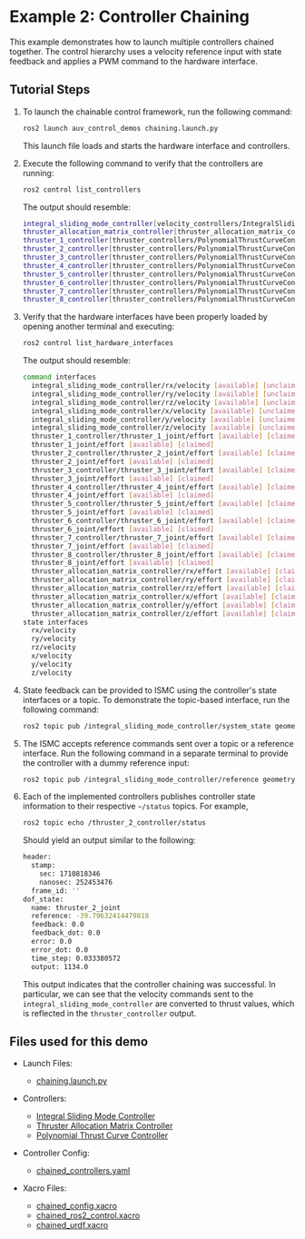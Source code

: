 # Example 2: Controller Chaining

This example demonstrates how to launch multiple controllers chained together.
The control hierarchy uses a velocity reference input with state feedback and
applies a PWM command to the hardware interface.

## Tutorial Steps

1. To launch the chainable control framework, run the following command:

   ```bash
   ros2 launch auv_control_demos chaining.launch.py
   ```

   This launch file loads and starts the hardware interface and controllers.

2. Execute the following command to verify that the controllers are running:

   ```bash
   ros2 control list_controllers
   ```

   The output should resemble:

   ```bash
   integral_sliding_mode_controller[velocity_controllers/IntegralSlidingModeController] active
   thruster_allocation_matrix_controller[thruster_allocation_matrix_controller/ThrusterAllocationMatrixController] active
   thruster_1_controller[thruster_controllers/PolynomialThrustCurveController] active
   thruster_2_controller[thruster_controllers/PolynomialThrustCurveController] active
   thruster_3_controller[thruster_controllers/PolynomialThrustCurveController] active
   thruster_4_controller[thruster_controllers/PolynomialThrustCurveController] active
   thruster_5_controller[thruster_controllers/PolynomialThrustCurveController] active
   thruster_6_controller[thruster_controllers/PolynomialThrustCurveController] active
   thruster_7_controller[thruster_controllers/PolynomialThrustCurveController] active
   thruster_8_controller[thruster_controllers/PolynomialThrustCurveController] active
   ```

3. Verify that the hardware interfaces have been properly loaded by opening
   another terminal and executing:

   ```bash
   ros2 control list_hardware_interfaces
   ```

   The output should resemble:

   ```bash
   command interfaces
     integral_sliding_mode_controller/rx/velocity [available] [unclaimed]
     integral_sliding_mode_controller/ry/velocity [available] [unclaimed]
     integral_sliding_mode_controller/rz/velocity [available] [unclaimed]
     integral_sliding_mode_controller/x/velocity [available] [unclaimed]
     integral_sliding_mode_controller/y/velocity [available] [unclaimed]
     integral_sliding_mode_controller/z/velocity [available] [unclaimed]
     thruster_1_controller/thruster_1_joint/effort [available] [claimed]
     thruster_1_joint/effort [available] [claimed]
     thruster_2_controller/thruster_2_joint/effort [available] [claimed]
     thruster_2_joint/effort [available] [claimed]
     thruster_3_controller/thruster_3_joint/effort [available] [claimed]
     thruster_3_joint/effort [available] [claimed]
     thruster_4_controller/thruster_4_joint/effort [available] [claimed]
     thruster_4_joint/effort [available] [claimed]
     thruster_5_controller/thruster_5_joint/effort [available] [claimed]
     thruster_5_joint/effort [available] [claimed]
     thruster_6_controller/thruster_6_joint/effort [available] [claimed]
     thruster_6_joint/effort [available] [claimed]
     thruster_7_controller/thruster_7_joint/effort [available] [claimed]
     thruster_7_joint/effort [available] [claimed]
     thruster_8_controller/thruster_8_joint/effort [available] [claimed]
     thruster_8_joint/effort [available] [claimed]
     thruster_allocation_matrix_controller/rx/effort [available] [claimed]
     thruster_allocation_matrix_controller/ry/effort [available] [claimed]
     thruster_allocation_matrix_controller/rz/effort [available] [claimed]
     thruster_allocation_matrix_controller/x/effort [available] [claimed]
     thruster_allocation_matrix_controller/y/effort [available] [claimed]
     thruster_allocation_matrix_controller/z/effort [available] [claimed]
   state interfaces
     rx/velocity
     ry/velocity
     rz/velocity
     x/velocity
     y/velocity
     z/velocity
   ```

4. State feedback can be provided to ISMC using the controller's state
   interfaces or a topic. To demonstrate the topic-based interface, run the
   following command:

   ```bash
   ros2 topic pub /integral_sliding_mode_controller/system_state geometry_msgs/msg/Twist
   ```

5. The ISMC accepts reference commands sent over a topic or a reference
   interface. Run the following command in a separate terminal to provide the
   controller with a dummy reference input:

   ```bash
   ros2 topic pub /integral_sliding_mode_controller/reference geometry_msgs/msg/Twist "{linear: {x: 0.5, y: 0.0, z: 0.0}, angular: {x: 0.0, y: 0.0, z: 0.2}}"
   ```

6. Each of the implemented controllers publishes controller state information to
   their respective `~/status` topics. For example,

   ```bash
   ros2 topic echo /thruster_2_controller/status
   ```

   Should yield an output similar to the following:

   ```bash
   header:
     stamp:
       sec: 1710818346
       nanosec: 252453476
     frame_id: ''
   dof_state:
     name: thruster_2_joint
     reference: -39.79632414479818
     feedback: 0.0
     feedback_dot: 0.0
     error: 0.0
     error_dot: 0.0
     time_step: 0.033380572
     output: 1134.0
   ```

   This output indicates that the controller chaining was successful. In
   particular, we can see that the velocity commands sent to the
   `integral_sliding_mode_controller` are converted to thrust values, which is
   reflected in the `thruster_controller` output.

## Files used for this demo

- Launch Files:
  - [chaining.launch.py](https://github.com/Robotic-Decision-Making-Lab/auv_controllers/blob/main/auv_control_demos/chained_controllers/launch/chaining.launch.py)

- Controllers:
  - [Integral Sliding Mode Controller](https://github.com/Robotic-Decision-Making-Lab/auv_controllers/tree/documentation/velocity_controllers)
  - [Thruster Allocation Matrix Controller](https://github.com/Robotic-Decision-Making-Lab/auv_controllers/tree/documentation/thruster_allocation_matrix_controller)
  - [Polynomial Thrust Curve Controller](https://github.com/Robotic-Decision-Making-Lab/auv_controllers/tree/documentation/thruster_controllers)

- Controller Config:
  - [chained_controllers.yaml](https://github.com/Robotic-Decision-Making-Lab/auv_controllers/blob/main/auv_control_demos/chained_controllers/config/chained_controllers.yaml)

- Xacro Files:
  - [chained_config.xacro](https://github.com/Robotic-Decision-Making-Lab/auv_controllers/blob/main/auv_control_demos/chained_controllers/xacro/chained_config.xacro)
  - [chained_ros2_control.xacro](https://github.com/Robotic-Decision-Making-Lab/auv_controllers/blob/main/auv_control_demos/chained_controllers/xacro/chained_ros2_control.xacro)
  - [chained_urdf.xacro](https://github.com/Robotic-Decision-Making-Lab/auv_controllers/blob/main/auv_control_demos/chained_controllers/xacro/chained_urdf.xacro)
